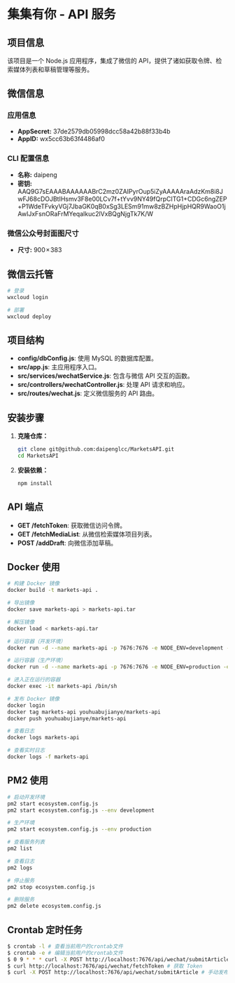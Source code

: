 # 集集有你 - API 服务

## 项目信息

该项目是一个 Node.js 应用程序，集成了微信的 API，提供了诸如获取令牌、检索媒体列表和草稿管理等服务。

## 微信信息

### 应用信息
- **AppSecret:** 37de2579db05998dcc58a42b88f33b4b  
- **AppID:** wx5cc63b63f4486af0  

### CLI 配置信息
- **名称:** daipeng
- **密钥:** AAQ9G7sEAAABAAAAAABrC2mz0ZAIPyrOup5iZyAAAAAraAdzKm8i8JwFJ68cDOJBtIHsmv3F8e00LCv7f+tYvv9NY49fQrpCITG1+CDGc6ngZEP+P1WdeTFvkyVGj7JbaGK0qB0xSg3LESm91mw8zBZHpHjpHQR9WaoO1jAwIJxFsnORaFrMYeqalkuc2lVxBQgNjgTk7K/W

### 微信公众号封面图尺寸
- **尺寸:** 900 × 383

## 微信云托管

```bash
# 登录
wxcloud login

# 部署
wxcloud deploy  
```

## 项目结构

- **config/dbConfig.js**: 使用 MySQL 的数据库配置。
- **src/app.js**: 主应用程序入口。
- **src/services/wechatService.js**: 包含与微信 API 交互的函数。
- **src/controllers/wechatController.js**: 处理 API 请求和响应。
- **src/routes/wechat.js**: 定义微信服务的 API 路由。

## 安装步骤

1. **克隆仓库：**

   ```bash
   git clone git@github.com:daipenglcc/MarketsAPI.git
   cd MarketsAPI
   ```

2. **安装依赖：**

   ```bash
   npm install
   ```

## API 端点

- **GET /fetchToken**: 获取微信访问令牌。
- **GET /fetchMediaList**: 从微信检索媒体项目列表。
- **POST /addDraft**: 向微信添加草稿。

## Docker 使用

```bash
# 构建 Docker 镜像
docker build -t markets-api .

# 导出镜像
docker save markets-api > markets-api.tar

# 解压镜像
docker load < markets-api.tar

# 运行容器（开发环境）
docker run -d --name markets-api -p 7676:7676 -e NODE_ENV=development -e PORT=7676 markets-api

# 运行容器（生产环境）
docker run -d --name markets-api -p 7676:7676 -e NODE_ENV=production -e PORT=7676 markets-api

# 进入正在运行的容器
docker exec -it markets-api /bin/sh

# 发布 Docker 镜像
docker login
docker tag markets-api youhuabujianye/markets-api
docker push youhuabujianye/markets-api

# 查看日志
docker logs markets-api

# 查看实时日志
docker logs -f markets-api
```

## PM2 使用

```bash
# 启动开发环境
pm2 start ecosystem.config.js
pm2 start ecosystem.config.js --env development

# 生产环境
pm2 start ecosystem.config.js --env production

# 查看服务列表
pm2 list

# 查看日志
pm2 logs

# 停止服务
pm2 stop ecosystem.config.js

# 删除服务
pm2 delete ecosystem.config.js
```

## Crontab 定时任务

```bash
$ crontab -l # 查看当前用户的crontab文件
$ crontab -e # 编辑当前用户的crontab文件
$ 0 9 * * * curl -X POST http://localhost:7676/api/wechat/submitArticle # 每天九点触发
$ curl http://localhost:7676/api/wechat/fetchToken # 获取 Token
$ curl -X POST http://localhost:7676/api/wechat/submitArticle # 手动发布
```
